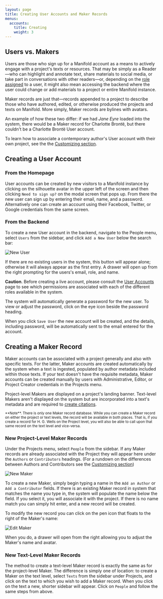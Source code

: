 ```yaml
---
layout: page
title: Creating User Accounts and Maker Records
menus:
  accounts:
    title: Creating
    weight: 3
---
```


## Users vs. Makers

Users are those who sign up for a Manifold account as a means to actively engage with a project's texts or resources. That may be simply as a Reader—who can highlight and annotate text, share materials to social media, or take part in conversations with other readers—or, depending on the [role assigned](users.html) to a user, it might also mean accessing the backend where the user could change or add materials to a project or entire Manifold instance.

Maker records are just that—records appended to a project to describe those who have authored, edited, or otherwise produced the projects and texts on Manifold. More simply, Maker records are bylines with avatars.

An example of how these two differ: if we had _Jane Eyre_ loaded into the system, there would be a Maker record for Charlotte Brontë, but there couldn't be a Charlotte Brontë User account.

To learn how to associate a contemporary author's User account with their own project, see the the [Customizing section](/docs/projects/customizing/people.html).

## Creating a User Account

### From the Homepage

User accounts can be created by new visitors to a Manifold instance by clicking on the silhouette avatar in the upper left of the screen and then clicking `Need to sign up?` on the modal screen that pops up. From there the new user can sign up by entering their email, name, and a password. Alternatively one can create an account using their Facebook, Twitter, or Google credentials from the same screen.

### From the Backend

To create a new User account in the backend, navigate to the People menu, select `Users` from the sidebar, and click `Add a New User` below the search bar:

![New User](/docs/assets/projects/new-user.png)

If there are no existing users in the system, this button will appear alone; otherwise it will always appear as the first entry. A drawer will open up from the right prompting for the users's email, role, and name.

**Caution**. Before creating a live account, please consult the [User Accounts](users.html) page to see which permissions are associated with each of the different roles available in the system.

The system will automatically generate a password for the new user. To view or adjust the password, click on the eye icon beside the password heading.

When you click `Save User` the new account will be created, and the details, including password, will be automatically sent to the email entered for the account.

## Creating a Maker Record

Maker accounts can be associated with a project generally and also with specific texts. For the latter, Maker accounts are created automatically by the system when a text is ingested, populated by author metadata included within those texts. If your text doesn't have the requisite metadata, Maker accounts can be created manually by users with Administrative, Editor, or Project Creator credentials in the Projects menu.

Project-level Makers are displayed on a project's landing banner. Text-level Makers aren't displayed on the system but are incorporated into a text's metadata and are required to [create citations](/docs/reading/interface/sharing.html).

<small>
**Note**. There is only one Maker record database. While you can create a Maker record on either the project or text levels, the record will be available in both places. That is, if you create a record for H. G. Wells on the Project level, you will also be able to call upon that same record on the text level and vice-versa.
</small>

### New Project-Level Maker Records

Under the Projects menu, select `People` from the sidebar. If any Maker records are already associated with the Project they will appear here under the `Authors` or `Contributors` headings. (For a rundown on the differences between Authors and Contributors see the [Customizing section](/docs/projects/customizing/people.html))

![New Maker](/docs/assets/projects/new-maker.png)

To create a new Maker, simply begin typing a name in the `Add an Author` or `Add a Contributor` fields. If there is an existing Maker record in system that matches the name you type in, the system will populate the name below the field. If you select it, you will associate it with the project. If there is no name match you can simply hit enter, and a new record will be created.

To modify the new record you can click on the pen icon that floats to the right of the Maker's name:

![Edit Maker](/docs/assets/projects/edit-maker.png)

When you do, a drawer will open from the right allowing you to adjust the Maker's name and avatar.

### New Text-Level Maker Records

The method to create a text-level Maker record is exactly the same as for the project-level Maker. The difference is simply one of location: to create a Maker on the text level, select `Texts` from the sidebar under Projects, and click on the text to which you wish to add a Maker record. When you click on the text a new, shorter sidebar will appear. Click on `People` and follow the same steps from above.
